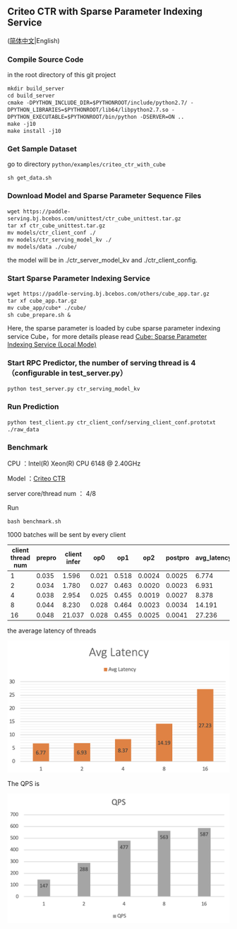 ## Criteo CTR with Sparse Parameter Indexing Service

([简体中文](./README_CN.md)|English)

### Compile Source Code
in the root directory of this git project
```
mkdir build_server
cd build_server
cmake -DPYTHON_INCLUDE_DIR=$PYTHONROOT/include/python2.7/ -DPYTHON_LIBRARIES=$PYTHONROOT/lib64/libpython2.7.so -DPYTHON_EXECUTABLE=$PYTHONROOT/bin/python -DSERVER=ON ..
make -j10
make install -j10
```

### Get Sample Dataset

go to directory `python/examples/criteo_ctr_with_cube`
```
sh get_data.sh
```

### Download Model and Sparse Parameter Sequence Files
```
wget https://paddle-serving.bj.bcebos.com/unittest/ctr_cube_unittest.tar.gz
tar xf ctr_cube_unittest.tar.gz
mv models/ctr_client_conf ./
mv models/ctr_serving_model_kv ./
mv models/data ./cube/
```
the model will be in ./ctr_server_model_kv and ./ctr_client_config.

### Start Sparse Parameter Indexing Service
```
wget https://paddle-serving.bj.bcebos.com/others/cube_app.tar.gz
tar xf cube_app.tar.gz
mv cube_app/cube* ./cube/
sh cube_prepare.sh &
```

Here, the sparse parameter is loaded by cube sparse parameter indexing service Cube，for more details please read [Cube: Sparse Parameter Indexing Service (Local Mode)](../../../doc/CUBE_LOCAL.md)

### Start RPC Predictor, the number of serving thread is 4（configurable in test_server.py）

```
python test_server.py ctr_serving_model_kv 
```

### Run Prediction

```
python test_client.py ctr_client_conf/serving_client_conf.prototxt ./raw_data
```

### Benchmark

CPU ：Intel(R) Xeon(R) CPU 6148 @ 2.40GHz 

Model ：[Criteo CTR](https://github.com/PaddlePaddle/Serving/blob/develop/python/examples/ctr_criteo_with_cube/network_conf.py)

server core/thread num ： 4/8

Run
```
bash benchmark.sh
```
1000 batches will be sent by every client

| client  thread num | prepro | client infer | op0    | op1   | op2    | postpro | avg_latency | qps   |
| ------------------ | ------ | ------------ | ------ | ----- | ------ | ------- | ----- | ----- |
| 1                  | 0.035  | 1.596        | 0.021  | 0.518 | 0.0024 | 0.0025  | 6.774 | 147.7 |
| 2                  | 0.034  | 1.780        | 0.027  | 0.463 | 0.0020 | 0.0023  | 6.931 | 288.3 |
| 4                  | 0.038  | 2.954        | 0.025  | 0.455 | 0.0019 | 0.0027  | 8.378 | 477.5 |
| 8                  | 0.044  | 8.230        | 0.028  | 0.464 | 0.0023 | 0.0034  | 14.191 | 563.8 |
| 16                 | 0.048  | 21.037       | 0.028  | 0.455 | 0.0025 | 0.0041  | 27.236 | 587.5 |

the average latency of threads

![avg cost](../../../doc/criteo-cube-benchmark-avgcost.png)

The QPS is 

![qps](../../../doc/criteo-cube-benchmark-qps.png)
